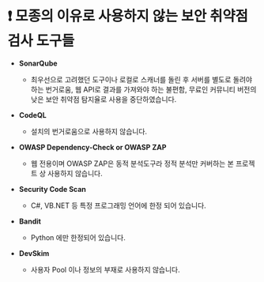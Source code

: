 # ❗ 모종의 이유로 사용하지 않는 보안 취약점 검사 도구들

- **SonarQube**
  - 최우선으로 고려했던 도구이나 로컬로 스캐너를 돌린 후 서버를 별도로 돌려야 하는 번거로움, 웹 API로 결과를 가져와야 하는 불편함, 무료인 커뮤니티 버전의 낮은 보안 취약점 탐지율로 사용을 중단하였습니다.

- **CodeQL**
  - 설치의 번거로움으로 사용하지 않습니다.

- **OWASP Dependency-Check or OWASP ZAP**
  - 웹 전용이며 OWASP ZAP은 동적 분석도구라 정적 분석만 커버하는 본 프로젝트 상 사용하지 않습니다.

- **Security Code Scan**
  - C#, VB.NET 등 특정 프로그래밍 언어에 한정 되어 있습니다.
- **Bandit**
  - Python 에만 한정되어 있습니다.

- **DevSkim**
  - 사용자 Pool 이나 정보의 부재로 사용하지 않습니다.
